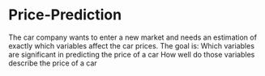 # Price-Prediction
The car company wants to enter a new market and needs an estimation of exactly which variables affect the car prices. The goal is:  Which variables are significant in predicting the price of a car How well do those variables describe the price of a car
